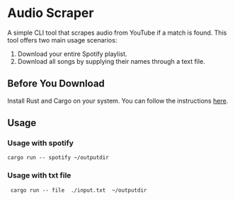 # Audio Scraper

A simple CLI tool that scrapes audio from YouTube if a match is found. This tool offers two main usage scenarios:

1) Download your entire Spotify playlist.
2) Download all songs by supplying their names through a text file.

## Before You Download

Install Rust and Cargo on your system. You can follow the instructions [here](https://doc.rust-lang.org/cargo/getting-started/installation.html).

## Usage

### Usage with spotify
``` cargo run -- spotify ~/outputdir ```

### Usage with txt file 
``` cargo run -- file  ./input.txt  ~/outputdir```


